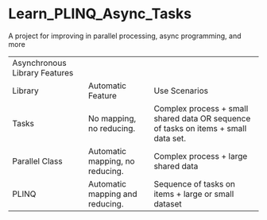 # Learn_PLINQ_Async_Tasks
A project for improving in parallel processing, async programming, and more

<table>
    <tr colspan="3">
        <td>Asynchronous Library Features</td>       
    </tr>    
    <tr>
        <td>Library</td>
        <td>Automatic Feature</td>
        <td>Use Scenarios</td>
    </tr>    
    <tr>
        <td>Tasks</td>
        <td>No mapping, no reducing.</td>
        <td>Complex process + small shared data OR sequence of tasks on items + small data set.</td>
    </tr>    
    <tr>
        <td>Parallel Class</td>
        <td>Automatic mapping, no reducing.</td>
        <td>Complex process + large shared data</td>
    </tr>
    <tr>
        <td>PLINQ</td>
        <td>Automatic mapping and reducing.</td>
        <td>Sequence of tasks on items + large or small dataset</td>
    </tr>    
<table>

